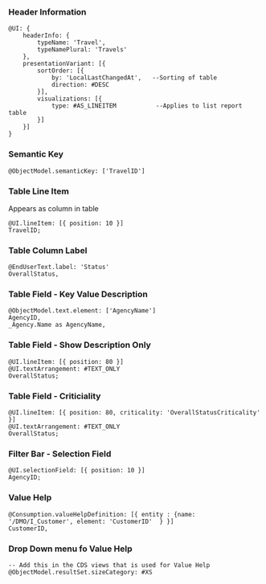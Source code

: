 ### Header Information
```
@UI: {
    headerInfo: {
        typeName: 'Travel',
        typeNamePlural: 'Travels'
    },
    presentationVariant: [{
        sortOrder: [{
            by: 'LocalLastChangedAt',   --Sorting of table 
            direction: #DESC
        }],
        visualizations: [{
            type: #AS_LINEITEM           --Applies to list report table
        }]
    }]
}
```
### Semantic Key
```
@ObjectModel.semanticKey: ['TravelID']
```

### Table Line Item
Appears as column in table
```
@UI.lineItem: [{ position: 10 }]
TravelID;
```

### Table Column Label
```
@EndUserText.label: 'Status'
OverallStatus,
```

### Table Field - Key Value Description
```
@ObjectModel.text.element: ['AgencyName']
AgencyID,
_Agency.Name as AgencyName,
```
### Table Field - Show Description Only
```
@UI.lineItem: [{ position: 80 }]
@UI.textArrangement: #TEXT_ONLY
OverallStatus;
```

### Table Field - Criticiality
```
@UI.lineItem: [{ position: 80, criticality: 'OverallStatusCriticality' }]
@UI.textArrangement: #TEXT_ONLY
OverallStatus;
```

### Filter Bar - Selection Field
```
@UI.selectionField: [{ position: 10 }]
AgencyID;
```

### Value Help
```
@Consumption.valueHelpDefinition: [{ entity : {name: '/DMO/I_Customer', element: 'CustomerID'  } }]
CustomerID,
```

### Drop Down menu fo Value Help
```
-- Add this in the CDS views that is used for Value Help
@ObjectModel.resultSet.sizeCategory: #XS 
```
